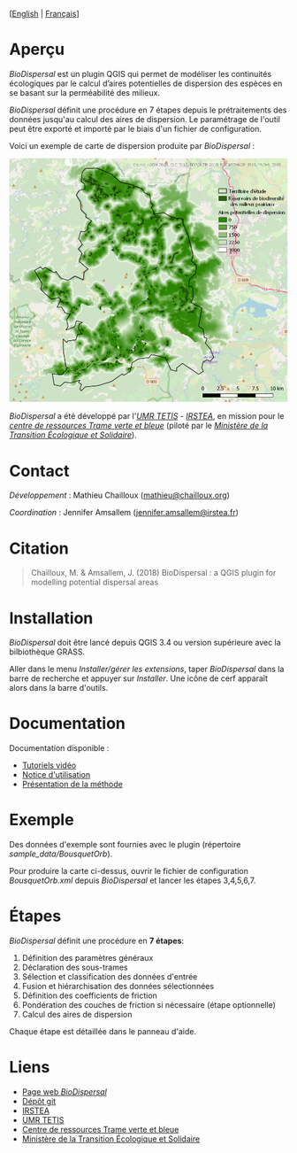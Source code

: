 
[[English](https://github.com/MathieuChailloux/BioDispersal/blob/master/docs/drafts/README.md) | [Français](https://github.com/MathieuChailloux/BioDispersal/blob/master/docs/drafts/README_fr.md)]

# Aperçu

*BioDispersal* est un plugin QGIS qui permet de modéliser les continuités écologiques par le calcul d’aires potentielles de dispersion des espèces en se basant sur la perméabilité des milieux.

*BioDispersal* définit une procédure en 7 étapes depuis le prétraitements des données jusqu'au calcul des aires de dispersion.
Le paramétrage de l'outil peut être exporté et importé par le biais d'un fichier de configuration.

Voici un exemple de carte de dispersion produite par *BioDispersal* :

![dispEx](/docs/pictures/BioDispersalExamplePicture.png)

*BioDispersal* a été développé par l'[*UMR TETIS*](https://www.umr-tetis.fr) - [*IRSTEA*](http://www.irstea.fr), 
en mission pour le [*centre de ressources Trame verte et bleue*](http://www.trameverteetbleue.fr/) 
(piloté par le [*Ministère de la Transition Écologique et Solidaire*](https://www.ecologique-solidaire.gouv.fr/)).

# Contact

*Développement* : Mathieu Chailloux (mathieu@chailloux.org)

*Coordination* : Jennifer Amsallem (jennifer.amsallem@irstea.fr)
    
# Citation

> Chailloux, M. & Amsallem, J. (2018) BioDispersal : a QGIS plugin for modelling potential dispersal areas

# Installation

*BioDispersal* doit être lancé depuis QGIS 3.4 ou version supérieure avec la bilbiothèque GRASS.

Aller dans le menu *Installer/gérer les extensions*, taper *BioDispersal* dans la barre de recherche et appuyer sur *Installer*. Une icône de cerf apparaît alors dans la barre d'outils.

# Documentation

Documentation disponible :
 - [Tutoriels vidéo](https://www.youtube.com/watch?v=cX53sSp4JQw)
 - [Notice d'utilisation](https://github.com/MathieuChailloux/BioDispersal/blob/master/docs/fr/NoticeUtilisation_BioDispersal_v1.1.pdf)
 - [Présentation de la méthode](https://www.umr-tetis.fr/jdownloads/plateformes/MethodePermeabiliteMilieux.pdf)

# Exemple

Des données d'exemple sont fournies avec le plugin (répertoire *sample_data/BousquetOrb*).

Pour produire la carte ci-dessus, ouvrir le fichier de configuration *BousquetOrb.xml* depuis *BioDispersal* et lancer les étapes 3,4,5,6,7.
 
# Étapes

*BioDispersal* définit une procédure en **7 étapes**:
 1. Définition des paramètres généraux
 2. Déclaration des sous-trames
 3. Sélection et classification des données d'entrée
 4. Fusion et hiérarchisation des données sélectionnées
 5. Définition des coefficients de friction
 6. Pondération des couches de friction si nécessaire (étape optionnelle)
 7. Calcul des aires de dispersion
    
Chaque étape est détaillée dans le panneau d'aide.
    
# Liens
 - [Page web *BioDispersal*](https://www.umr-tetis.fr/index.php/fr/production/donnees-et-plateformes/plateformes/415-biodispersal)
 - [Dépôt git](https://github.com/MathieuChailloux/BioDispersal)
 - [IRSTEA](http://www.irstea.fr)
 - [UMR TETIS](https://www.umr-tetis.fr)
 - [Centre de ressources Trame verte et bleue](http://www.trameverteetbleue.fr/)
 - [Ministère de la Transition Écologique et Solidaire](https://www.ecologique-solidaire.gouv.fr/)

